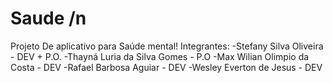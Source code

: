 # Saude /n
Projeto De aplicativo para Saúde mental!
Integrantes:
-Stefany Silva Oliveira - DEV + P.O.
-Thayná Luria da Silva Gomes - P.O
-Max Wilian Olimpio da Costa - DEV
-Rafael Barbosa Aguiar - DEV
-Wesley Everton de Jesus - DEV
